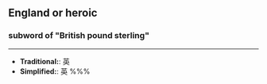 ## England or heroic
### subword of "British pound sterling"
---
- **Traditional:**: 英
- **Simplified:**: 英
%%%
